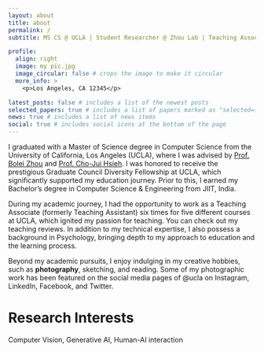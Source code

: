 ```yaml
---
layout: about
title: about
permalink: /
subtitle: MS CS @ UCLA | Student Researcher @ Zhou Lab | Teaching Associate

profile:
  align: right
  image: my pic.jpg
  image_circular: false # crops the image to make it circular
  more_info: >
    <p>Los Angeles, CA 12345</p>

latest_posts: false # includes a list of the newest posts
selected_papers: true # includes a list of papers marked as "selected={true}"
news: true # includes a list of news items
social: true # includes social icons at the bottom of the page
---
```


I graduated with a Master of Science degree in Computer Science from the University of California, Los Angeles (UCLA), where I was advised by [Prof. Bolei Zhou](https://boleizhou.github.io/lab/) and [Prof. Cho-Jui Hsieh](https://web.cs.ucla.edu/~chohsieh/). I was honored to receive the prestigious Graduate Council Diversity Fellowship at UCLA, which significantly supported my education journey. Prior to this, I earned my Bachelor’s degree in Computer Science & Engineering from JIIT, India.

During my academic journey, I had the opportunity to work as a Teaching Associate (formerly Teaching Assistant) six times for five different courses at UCLA, which ignited my passion for teaching. You can check out my teaching reviews. In addition to my technical expertise, I also possess a background in Psychology, bringing depth to my approach to education and the learning process.

Beyond my academic pursuits, I enjoy indulging in my creative hobbies, such as **photography**, sketching, and reading. Some of my photographic work has been featured on the social media pages of @ucla on Instagram, LinkedIn, Facebook, and Twitter.

Research Interests
==================
Computer Vision, Generative AI, Human-AI interaction
